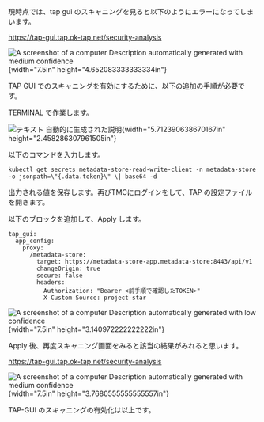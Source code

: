 

現時点では、tap gui
のスキャニングを見ると以下のようにエラーになってしまいます。

<https://tap-gui.tap.ok-tap.net/security-analysis>

![A screenshot of a computer Description automatically generated with
medium confidence](../media/image9.png){width="7.5in"
height="4.652083333333334in"}

TAP GUI でのスキャニングを有効にするために、以下の追加の手順が必要です。

TERMINAL で作業します。

![テキスト
自動的に生成された説明](../media/image2.png){width="5.712390638670167in"
height="2.458286307961505in"}

以下のコマンドを入力します。

```execute
kubectl get secrets metadata-store-read-write-client -n metadata-store -o jsonpath=\"{.data.token}\" \| base64 -d
```

出力される値を保存します。再びTMCにログインをして、TAP
の設定ファイルを開きます。

以下のブロックを追加して、Apply します。

```
tap_gui:
  app_config:
    proxy:
      /metadata-store:
        target: https://metadata-store-app.metadata-store:8443/api/v1
        changeOrigin: true
        secure: false
        headers:
          Authorization: "Bearer <前手順で確認したTOKEN>"
          X-Custom-Source: project-star
```


![A screenshot of a computer Description automatically generated with
low confidence](../media/image10.png){width="7.5in"
height="3.140972222222222in"}

Apply 後、再度スキャニング画面をみると該当の結果がみれると思います。

<https://tap-gui.tap.ok-tap.net/security-analysis>

![A screenshot of a computer Description automatically generated with
medium confidence](../media/image11.png){width="7.5in"
height="3.7680555555555557in"}

TAP-GUI のスキャニングの有効化は以上です。
